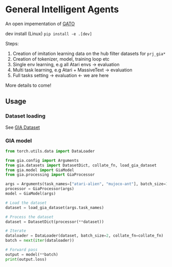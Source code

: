# General Intelligent Agents

An open impementation of [GATO](https://www.deepmind.com/publications/a-generalist-agent)


dev install  (Linux)
`pip install -e .[dev]`

Steps:

1. Creation of imitation learning data on the hub filter datasets for `prj_gia*`
2. Creation of tokenizer, model, training loop etc
3. Single env learning, e.g all Atari envs -> evaluation
4. Multi task learning, e.g Atari + MassiveText -> evaluation
5. Full tasks setting -> evaluation  <- we are here

More details to come!

## Usage

### Dataset loading

See [GIA Dataset](https://huggingface.co/datasets/gia-project/gia-dataset)

### GIA model

```python
from torch.utils.data import DataLoader

from gia.config import Arguments
from gia.datasets import DatasetDict, collate_fn, load_gia_dataset
from gia.model import GiaModel
from gia.processing import GiaProcessor

args = Arguments(task_names=["atari-alien", "mujoco-ant"], batch_size=1, output_dir="./")
processor = GiaProcessor(args)
model = GiaModel(args)

# Load the dataset
dataset = load_gia_dataset(args.task_names)

# Process the dataset
dataset = DatasetDict(processor(**dataset))

# Iterate
dataloader = DataLoader(dataset, batch_size=2, collate_fn=collate_fn)
batch = next(iter(dataloader))

# Forward pass
output = model(**batch)
print(output.loss)
```
